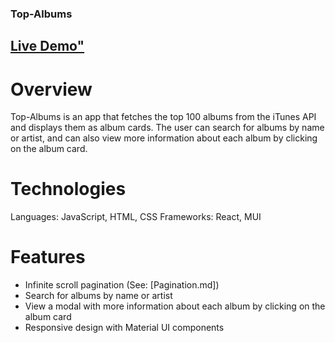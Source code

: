 ### Top-Albums

## <a href="https://brthomiu.github.io/top-albums/">Live Demo"</a>

# Overview
Top-Albums is an app that fetches the top 100 albums from the iTunes API and displays them as album cards. The user can search for albums by name or artist, and can also view more information about each album by clicking on the album card.

# Technologies
Languages: JavaScript, HTML, CSS
Frameworks: React, MUI

# Features
-   Infinite scroll pagination (See: [Pagination.md])
-   Search for albums by name or artist
-   View a modal with more information about each album by clicking on the album card
-   Responsive design with Material UI components